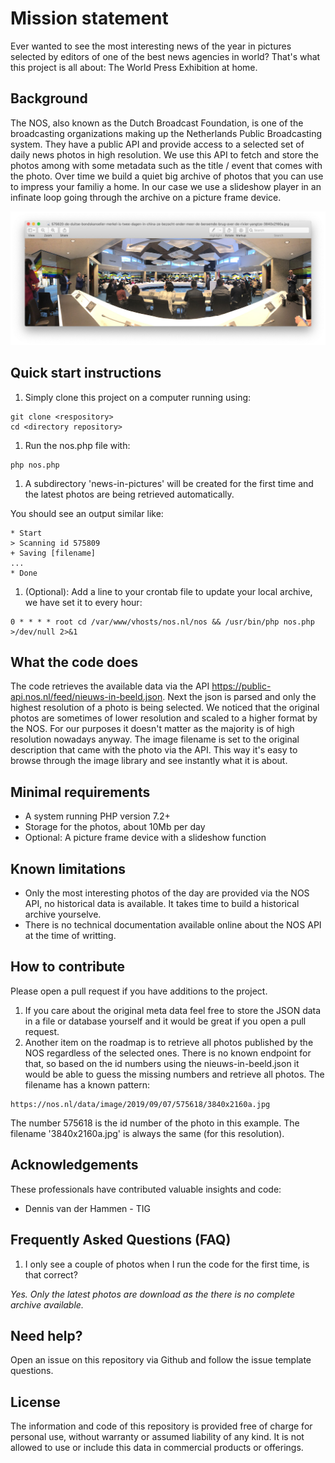 # Mission statement
Ever wanted to see the most interesting news of the year in pictures selected by editors of one of the best news agencies in world? 
That's what this project is all about: The World Press Exhibition at home.

## Background
The NOS, also known as the Dutch Broadcast Foundation, is one of the broadcasting organizations making up the Netherlands Public Broadcasting system. They have a public API and provide access to a selected set of daily news photos in high resolution. We use this API to fetch and store the photos among with some metadata such as the title / event that comes with the photo. Over time we build a quiet big archive of photos that you can use to impress your familiy a home. In our case we use a slideshow player in an infinate loop going through the archive on a picture frame device.

![NOS 4 september](/originals/example1.jpg)

## Quick start instructions
1. Simply clone this project on a computer running using:
```
git clone <respository>
cd <directory repository>
```
1. Run the nos.php file with:
```
php nos.php
```
1. A subdirectory 'news-in-pictures' will be created for the first time and the latest photos are being retrieved automatically.

You should see an output similar like:
```
* Start
> Scanning id 575809
+ Saving [filename]
...
* Done
```

1. (Optional): Add a line to your crontab file to update your local archive, we have set it to every hour: 
```
0 * * * * root cd /var/www/vhosts/nos.nl/nos && /usr/bin/php nos.php >/dev/null 2>&1
```

## What the code does
The code retrieves the available data via the API https://public-api.nos.nl/feed/nieuws-in-beeld.json. 
Next the json is parsed and only the highest resolution of a photo is being selected. We noticed that the original photos are sometimes of lower resolution and scaled to a higher format by the NOS. For our purposes it doesn't matter as the majority is of high resolution nowadays anyway.
The image filename is set to the original description that came with the photo via the API. This way it's easy to browse through the image library and see instantly what it is about.

## Minimal requirements
* A system running PHP version 7.2+
* Storage for the photos, about 10Mb per day
* Optional: A picture frame device with a slideshow function

## Known limitations
* Only the most interesting photos of the day are provided via the NOS API, no historical data is available. It takes time to build a historical archive yourselve.
* There is no technical documentation available online about the NOS API at the time of writting.

## How to contribute
Please open a pull request if you have additions to the project.
1. If you care about the original meta data feel free to store the JSON data in a file or database yourself and it would be great if you open a pull request.
1. Another item on the roadmap is to retrieve all photos published by the NOS regardless of the selected ones. There is no known endpoint for that, so based on the id numbers using the nieuws-in-beeld.json it would be able to guess the missing numbers and retrieve all photos. The filename has a known pattern: 
```
https://nos.nl/data/image/2019/09/07/575618/3840x2160a.jpg
```
The number 575618 is the id number of the photo in this example. The filename '3840x2160a.jpg' is always the same (for this resolution).

## Acknowledgements
These professionals have contributed valuable insights and code:
- Dennis van der Hammen - TIG

## Frequently Asked Questions (FAQ)
1. I only see a couple of photos when I run the code for the first time, is that correct?

_Yes. Only the latest photos are download as the there is no complete archive available._

## Need help?
Open an issue on this repository via Github and follow the issue template questions.

## License
The information and code of this repository is provided free of charge for personal use, without warranty or assumed liability of any kind. It is not allowed to use or include this data in commercial products or offerings.
